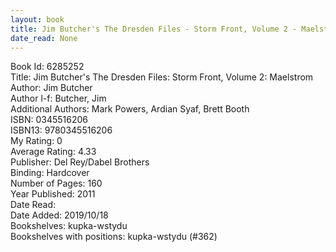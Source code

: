 ```yaml
---
layout: book
title: Jim Butcher's The Dresden Files - Storm Front, Volume 2 - Maelstrom
date_read: None
---
```


Book Id: 6285252<br />
Title: Jim Butcher's The Dresden Files: Storm Front, Volume 2: Maelstrom<br />
Author: Jim Butcher<br />
Author l-f: Butcher, Jim<br />
Additional Authors: Mark Powers, Ardian Syaf, Brett Booth<br />
ISBN: 0345516206<br />
ISBN13: 9780345516206<br />
My Rating: 0<br />
Average Rating: 4.33<br />
Publisher: Del Rey/Dabel Brothers<br />
Binding: Hardcover<br />
Number of Pages: 160<br />
Year Published: 2011<br />
Date Read: <br />
Date Added: 2019/10/18<br />
Bookshelves: kupka-wstydu<br />
Bookshelves with positions: kupka-wstydu (#362)<br />

